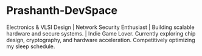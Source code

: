 # Prashanth-DevSpace
Electronics &amp; VLSI Design | Network Security Enthusiast | Building scalable hardware and secure systems. | Indie Game Lover.
Currently exploring chip design, cryptography, and hardware acceleration. 
Competitively optimizing my sleep schedule.
